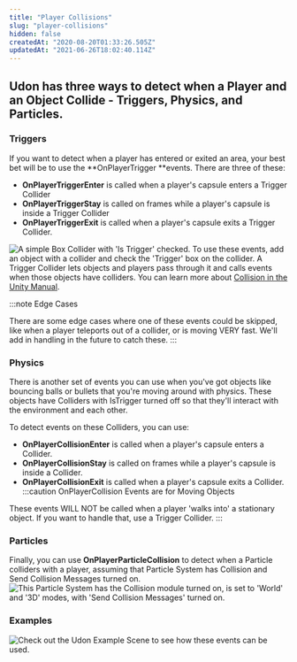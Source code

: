 ```yaml
---
title: "Player Collisions"
slug: "player-collisions"
hidden: false
createdAt: "2020-08-20T01:33:26.505Z"
updatedAt: "2021-06-26T18:02:40.114Z"
---
```

## Udon has three ways to detect when a Player and an Object Collide - **Triggers**, **Physics**, and **Particles**.

### Triggers

If you want to detect when a player has entered or exited an area, your best bet will be to use the **OnPlayerTrigger **events. There are three of these:

- **OnPlayerTriggerEnter** is called when a player's capsule enters a Trigger Collider 
- **OnPlayerTriggerStay** is called on frames while a player's capsule is inside a Trigger Collider
- **OnPlayerTriggerExit** is called when a player's capsule exits a Trigger Collider.

![A simple Box Collider with 'Is Trigger' checked.](/img/worlds/player-collisions-6d9aaf6-trigger-collider.png)
To use these events, add an object with a collider and check the 'Trigger' box on the collider. A Trigger Collider lets objects and players pass through it and calls events when those objects have colliders. You can learn more about [Collision in the Unity Manual](https://docs.unity3d.com/2019.4/Documentation/Manual/CollidersOverview.html).


:::note Edge Cases

There are some edge cases where one of these events could be skipped, like when a player teleports out of a collider, or is moving VERY fast. We'll add in handling in the future to catch these.
:::
### Physics
There is another set of events you can use when you've got objects like bouncing balls or bullets that you're moving around with physics. These objects have Colliders with IsTrigger turned off so that they'll interact with the environment and each other. 

To detect events on these Colliders, you can use:
- **OnPlayerCollisionEnter** is called when a player's capsule enters a Collider.
- **OnPlayerCollisionStay** is called on frames while a player's capsule is inside a Collider.
- **OnPlayerCollisionExit** is called when a player's capsule exits a Collider.
:::caution OnPlayerCollision Events are for Moving Objects

These events WILL NOT be called when a player 'walks into' a stationary object. If you want to handle that, use a Trigger Collider.
:::
### Particles
Finally, you can use **OnPlayerParticleCollision** to detect when a Particle colliders with a player, assuming that Particle System has Collision and Send Collision Messages turned on.
![This Particle System has the Collision module turned on, is set to 'World' and '3D' modes, with 'Send Collision Messages' turned on.](/img/worlds/player-collisions-40d1f44-particle-collisions.png)
### Examples
![Check out the Udon Example Scene to see how these events can be used.](/img/worlds/player-collisions-f98c33a-udonexamplescene-collisions.png)